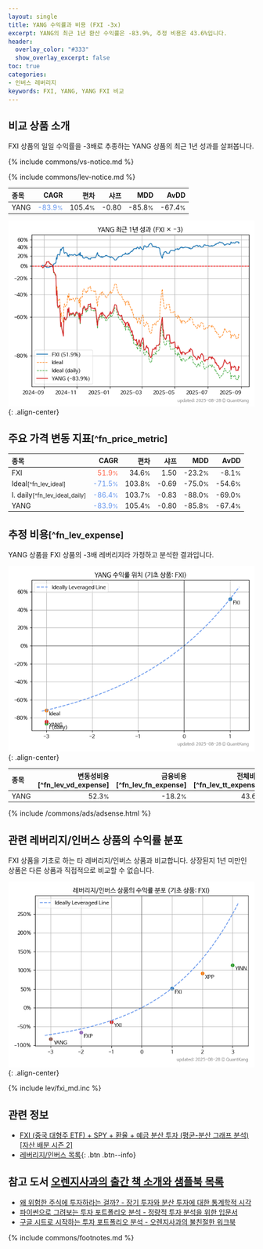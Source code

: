 ```yaml
---
layout: single
title: YANG 수익률과 비용 (FXI -3x)
excerpt: YANG의 최근 1년 환산 수익률은 -83.9%, 추정 비용은 43.6%입니다.
header:
  overlay_color: "#333"
  show_overlay_excerpt: false
toc: true
categories:
- 인버스 레버리지
keywords: FXI, YANG, YANG FXI 비교
---
```


## 비교 상품 소개


FXI 상품의 일일 수익률을 -3배로 추종하는 YANG 상품의 최근 1년 성과를 살펴봅니다.





{% include commons/vs-notice.md %}

{% include commons/lev-notice.md %}

| **종목** | **CAGR** | **편차** | **샤프** | **MDD** | **AvDD** |
| :------------ | ------: | -----------: | -------: | ------: | -------: |
| YANG | <span style="color: cornflowerblue">-83.9<small>%</small></span> | 105.4<small>%</small> | -0.80 | -85.8<small>%</small> | -67.4<small>%</small> |

<!-- more -->


![YANG](/lev/images/yang.png){: .align-center}


## 주요 가격 변동 지표<small>[^fn_price_metric]</small>


| **종목** | **CAGR** | **편차** | **샤프** | **MDD** | **AvDD** |
| :------------ | ------: | -----------: | -------: | ------: | -------: |
| FXI | <span style="color: tomato">51.9<small>%</small></span> | 34.6<small>%</small> | 1.50 | -23.2<small>%</small> | -8.1<small>%</small> |
| Ideal<small>[^fn_lev_ideal]</small> | <span style="color: cornflowerblue">-71.5<small>%</small></span> | 103.8<small>%</small> | -0.69 | -75.0<small>%</small> | -54.6<small>%</small> |
| I. daily<small>[^fn_lev_ideal_daily]</small> | <span style="color: cornflowerblue">-86.4<small>%</small></span> | 103.7<small>%</small> | -0.83 | -88.0<small>%</small> | -69.0<small>%</small> |
| YANG | <span style="color: cornflowerblue">-83.9<small>%</small></span> | 105.4<small>%</small> | -0.80 | -85.8<small>%</small> | -67.4<small>%</small> |


## 추정 비용<small>[^fn_lev_expense]</small><a id="expense"></a>

YANG 상품을 FXI 상품의 -3배 레버리지라 가정하고 분석한 결과입니다.

![YANG](/lev/images/yang_ideal.png){: .align-center}

| **종목** | **변동성비용**[^fn_lev_vd_expense] | **금융비용**[^fn_lev_fn_expense] | **전체비용**[^fn_lev_tt_expense] |
| :------------ | ------: | -----------: | -------: |
| YANG | 52.3<small>%</small> | -18.2<small>%</small> | 43.6<small>%</small> |

{% include /commons/ads/adsense.html %}



## 관련 레버리지/인버스 상품의 수익률 분포

FXI 상품을 기초로 하는 타 레버리지/인버스 상품과 비교합니다. 상장된지 1년 미만인 상품은 다른 상품과 직접적으로 비교할 수 없습니다.

![FXI](/lev/images/fxi_ideal.png){: .align-center}

{% include lev/fxi_md.inc %}


## 관련 정보

- [FXI (중국 대형주 ETF) + SPY + 환율 + 예금 분산 투자 (평균-분산 그래프 분석) [자산 배분 시즌 2]](https://m.blog.naver.com/onuri2005/223924858529)
- [레버리지/인버스 목록](/lev/){: .btn .btn--info}


## 참고 도서 [오렌지사과의 출간 책 소개와 샘플북 목록](https://kongdori.tistory.com/691)

- [왜 위험한 주식에 투자하라는 걸까? - 장기 투자와 분산 투자에 대한 통계학적 시각](https://kongdori.tistory.com/421)
- [파이썬으로 그려보는 투자 포트폴리오 분석  - 정량적 투자 분석을 위한 입문서](https://kongdori.tistory.com/643)
- [구글 시트로 시작하는 투자 포트폴리오 분석 - 오렌지사과의 불친절한 워크북](https://kongdori.tistory.com/449)

{% include commons/footnotes.md %}
